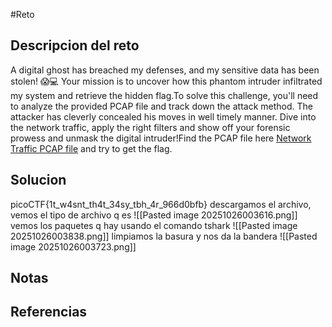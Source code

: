 #Reto 
## Descripcion del reto
A digital ghost has breached my defenses, and my sensitive data has been stolen! 😱💻 Your mission is to uncover how this phantom intruder infiltrated my system and retrieve the hidden flag.To solve this challenge, you'll need to analyze the provided PCAP file and track down the attack method. The attacker has cleverly concealed his moves in well timely manner. Dive into the network traffic, apply the right filters and show off your forensic prowess and unmask the digital intruder!Find the PCAP file here [Network Traffic PCAP file](https://challenge-files.picoctf.net/c_verbal_sleep/3fe089c41615b9413666bedca922e07bf6ad8894a3dabd2737735143ad2396cf/myNetworkTraffic.pcap) and try to get the flag.
## Solucion
picoCTF{1t_w4snt_th4t_34sy_tbh_4r_966d0bfb} 
descargamos el archivo, vemos el tipo de archivo q es
![[Pasted image 20251026003616.png]]
vemos los paquetes q hay usando el comando tshark
![[Pasted image 20251026003838.png]]
limpiamos la basura y nos da la bandera
![[Pasted image 20251026003723.png]]

## Notas

## Referencias
